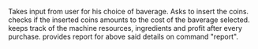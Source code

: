 Takes input from user for his choice of baverage.
Asks to insert the coins. 
checks if the inserted coins amounts to the cost of the baverage selected.
keeps track of the machine resources, ingredients and profit after every purchase.
provides report for above said details on command "report".
